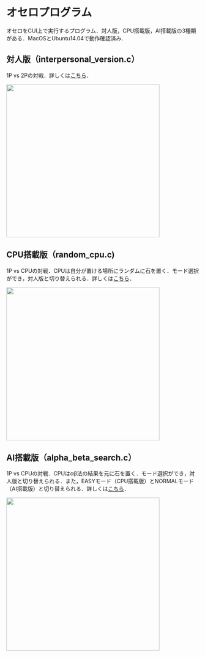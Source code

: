 # オセロプログラム
オセロをCUI上で実行するプログラム．対人版，CPU搭載版，AI搭載版の3種類がある．MacOSとUbuntu14.04で動作確認済み．

## 対人版（interpersonal_version.c）
1P vs 2Pの対戦．詳しくは[こちら](http://johoko.blog.fc2.com/blog-entry-18.html)．

<img src="https://user-images.githubusercontent.com/11649428/116286251-f70cac00-a7c9-11eb-952b-685cc651ec51.png" width="400px">

## CPU搭載版（random_cpu.c)
1P vs CPUの対戦．CPUは自分が置ける場所にランダムに石を置く．モード選択ができ，対人版と切り替えられる．詳しくは[こちら](http://johoko.blog.fc2.com/blog-entry-21.html)．

<img src="https://user-images.githubusercontent.com/11649428/116291240-51f4d200-a7cf-11eb-8186-80349aa05595.png" width="400px">


## AI搭載版（alpha_beta_search.c）
1P vs CPUの対戦．CPUはαβ法の結果を元に石を置く．モード選択ができ，対人版と切り替えられる．また，EASYモード（CPU搭載版）とNORMALモード（AI搭載版）と切り替えられる．詳しくは[こちら](http://johoko.blog.fc2.com/blog-entry-22.html)．

<img src="https://user-images.githubusercontent.com/11649428/116295521-258f8480-a7d4-11eb-9a3b-6b38dd312f63.png" width="400px">
